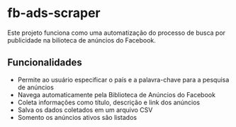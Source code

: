 # fb-ads-scraper

Este projeto funciona como uma automatização do processo de busca por publicidade na bilioteca de anúncios do Facebook.

## Funcionalidades

- Permite ao usuário especificar o país e a palavra-chave para a pesquisa de anúncios
- Navega automaticamente pela Biblioteca de Anúncios do Facebook
- Coleta informações como título, descrição e link dos anúncios
- Salva os dados coletados em um arquivo CSV
- Somento os anúncios ativos são listados 
